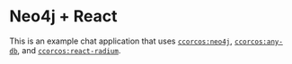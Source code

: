 # Neo4j + React

This is an example chat application that uses [`ccorcos:neo4j`](https://github.com/ccorcos/meteor-neo4j), [`ccorcos:any-db`](https://github.com/ccorcos/meteor-any-db), and [`ccorcos:react-radium`](https://github.com/ccorcos/meteor-react-radium).